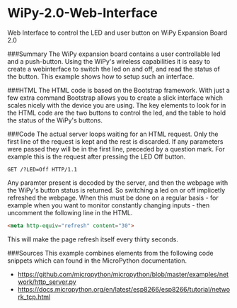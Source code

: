# WiPy-2.0-Web-Interface
Web Interface to control the LED and user button on WiPy Expansion Board 2.0

###Summary
The WiPy expansion board contains a user controllable led and a push-button. Using the WiPy's wireless capabilities it is easy to create a webinterface to switch the led on and off, and read the status of the button. This example shows how to setup such an interface.

###HTML
The HTML code is based on the Bootstrap framework. With just a few extra command Bootstrap allows you to create a slick interface which scales nicely with the device you are using. The key elements to look for in the HTML code are the two buttons to control the led, and the table to hold the status of the WiPy's buttons.

###Code
The actual server loops waiting for an HTML request. Only the first line of the request is kept and the rest is discarded. If any parameters were passed they will be in the first line, preceded by a question mark. For example this is the request after pressing the LED Off button.
```
GET /?LED=Off HTTP/1.1
```
Any paramter present is decoded by the server, and then the webpage with the WiPy's button status is returned. So switching a led on or off implicetly refreshed the webpage. When this must be done on a regular basis - for example when you want to monitor constantly changing inputs - then uncomment the following line in the HTML.
```html
<meta http-equiv="refresh" content="30">
```
This will make the page refresh itself every thirty seconds.

###Sources
This example combines elements from the following code snippets which can found in the MicroPython documentation.

* <https://github.com/micropython/micropython/blob/master/examples/network/http_server.py>
* <https://docs.micropython.org/en/latest/esp8266/esp8266/tutorial/network_tcp.html>
